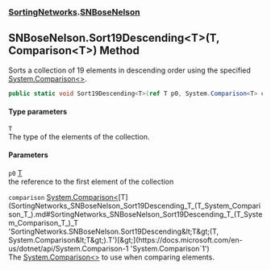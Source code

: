### [SortingNetworks](SortingNetworks.md 'SortingNetworks').[SNBoseNelson](SortingNetworks_SNBoseNelson.md 'SortingNetworks.SNBoseNelson')
## SNBoseNelson.Sort19Descending&lt;T&gt;(T, Comparison&lt;T&gt;) Method
Sorts a collection of 19 elements in descending order using the specified [System.Comparison&lt;&gt;](https://docs.microsoft.com/en-us/dotnet/api/System.Comparison-1 'System.Comparison`1').  
```csharp
public static void Sort19Descending<T>(ref T p0, System.Comparison<T> comparison);
```
#### Type parameters
<a name='SortingNetworks_SNBoseNelson_Sort19Descending_T_(T_System_Comparison_T_)_T'></a>
`T`  
The type of the elements of the collection.
  
#### Parameters
<a name='SortingNetworks_SNBoseNelson_Sort19Descending_T_(T_System_Comparison_T_)_p0'></a>
`p0` [T](SortingNetworks_SNBoseNelson_Sort19Descending_T_(T_System_Comparison_T_).md#SortingNetworks_SNBoseNelson_Sort19Descending_T_(T_System_Comparison_T_)_T 'SortingNetworks.SNBoseNelson.Sort19Descending&lt;T&gt;(T, System.Comparison&lt;T&gt;).T')  
the reference to the first element of the collection
  
<a name='SortingNetworks_SNBoseNelson_Sort19Descending_T_(T_System_Comparison_T_)_comparison'></a>
`comparison` [System.Comparison&lt;](https://docs.microsoft.com/en-us/dotnet/api/System.Comparison-1 'System.Comparison`1')[T](SortingNetworks_SNBoseNelson_Sort19Descending_T_(T_System_Comparison_T_).md#SortingNetworks_SNBoseNelson_Sort19Descending_T_(T_System_Comparison_T_)_T 'SortingNetworks.SNBoseNelson.Sort19Descending&lt;T&gt;(T, System.Comparison&lt;T&gt;).T')[&gt;](https://docs.microsoft.com/en-us/dotnet/api/System.Comparison-1 'System.Comparison`1')  
The [System.Comparison&lt;&gt;](https://docs.microsoft.com/en-us/dotnet/api/System.Comparison-1 'System.Comparison`1') to use when comparing elements.
  
